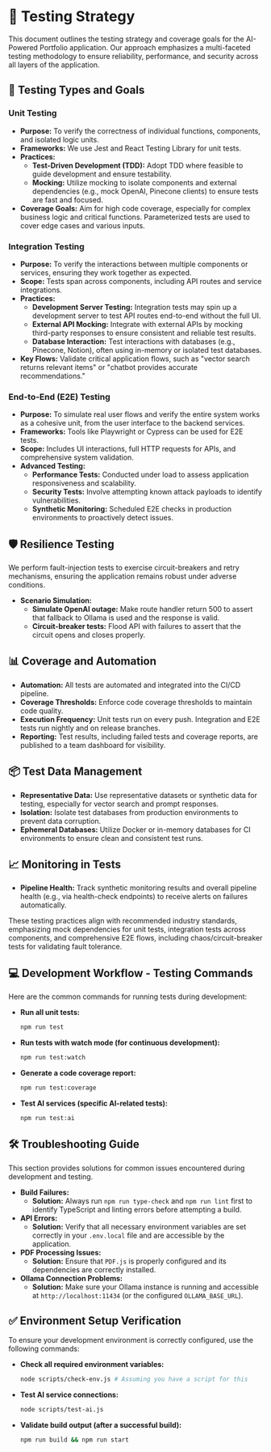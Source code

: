 # 🧪 Testing Strategy

This document outlines the testing strategy and coverage goals for the AI-Powered Portfolio application. Our approach emphasizes a multi-faceted testing methodology to ensure reliability, performance, and security across all layers of the application.

## 🎯 Testing Types and Goals

### Unit Testing

*   **Purpose:** To verify the correctness of individual functions, components, and isolated logic units.
*   **Frameworks:** We use Jest and React Testing Library for unit tests.
*   **Practices:**
    *   **Test-Driven Development (TDD):** Adopt TDD where feasible to guide development and ensure testability.
    *   **Mocking:** Utilize mocking to isolate components and external dependencies (e.g., mock OpenAI, Pinecone clients) to ensure tests are fast and focused.
*   **Coverage Goals:** Aim for high code coverage, especially for complex business logic and critical functions. Parameterized tests are used to cover edge cases and various inputs.

### Integration Testing

*   **Purpose:** To verify the interactions between multiple components or services, ensuring they work together as expected.
*   **Scope:** Tests span across components, including API routes and service integrations.
*   **Practices:**
    *   **Development Server Testing:** Integration tests may spin up a development server to test API routes end-to-end without the full UI.
    *   **External API Mocking:** Integrate with external APIs by mocking third-party responses to ensure consistent and reliable test results.
    *   **Database Interaction:** Test interactions with databases (e.g., Pinecone, Notion), often using in-memory or isolated test databases.
*   **Key Flows:** Validate critical application flows, such as "vector search returns relevant items" or "chatbot provides accurate recommendations."

### End-to-End (E2E) Testing

*   **Purpose:** To simulate real user flows and verify the entire system works as a cohesive unit, from the user interface to the backend services.
*   **Frameworks:** Tools like Playwright or Cypress can be used for E2E tests.
*   **Scope:** Includes UI interactions, full HTTP requests for APIs, and comprehensive system validation.
*   **Advanced Testing:**
    *   **Performance Tests:** Conducted under load to assess application responsiveness and scalability.
    *   **Security Tests:** Involve attempting known attack payloads to identify vulnerabilities.
    *   **Synthetic Monitoring:** Scheduled E2E checks in production environments to proactively detect issues.

## 🛡️ Resilience Testing

We perform fault-injection tests to exercise circuit-breakers and retry mechanisms, ensuring the application remains robust under adverse conditions.

*   **Scenario Simulation:**
    *   **Simulate OpenAI outage:** Make route handler return 500 to assert that fallback to Ollama is used and the response is valid.
    *   **Circuit-breaker tests:** Flood API with failures to assert that the circuit opens and closes properly.

## 📊 Coverage and Automation

*   **Automation:** All tests are automated and integrated into the CI/CD pipeline.
*   **Coverage Thresholds:** Enforce code coverage thresholds to maintain code quality.
*   **Execution Frequency:** Unit tests run on every push. Integration and E2E tests run nightly and on release branches.
*   **Reporting:** Test results, including failed tests and coverage reports, are published to a team dashboard for visibility.

## 📦 Test Data Management

*   **Representative Data:** Use representative datasets or synthetic data for testing, especially for vector search and prompt responses.
*   **Isolation:** Isolate test databases from production environments to prevent data corruption.
*   **Ephemeral Databases:** Utilize Docker or in-memory databases for CI environments to ensure clean and consistent test runs.

## 📈 Monitoring in Tests

*   **Pipeline Health:** Track synthetic monitoring results and overall pipeline health (e.g., via health-check endpoints) to receive alerts on failures automatically.

These testing practices align with recommended industry standards, emphasizing mock dependencies for unit tests, integration tests across components, and comprehensive E2E flows, including chaos/circuit-breaker tests for validating fault tolerance.

## 💻 Development Workflow - Testing Commands

Here are the common commands for running tests during development:

*   **Run all unit tests:**
    ```bash
    npm run test
    ```
*   **Run tests with watch mode (for continuous development):**
    ```bash
    npm run test:watch
    ```
*   **Generate a code coverage report:**
    ```bash
    npm run test:coverage
    ```
*   **Test AI services (specific AI-related tests):**
    ```bash
    npm run test:ai
    ```

## 🛠️ Troubleshooting Guide

This section provides solutions for common issues encountered during development and testing.

*   **Build Failures:**
    *   **Solution:** Always run `npm run type-check` and `npm run lint` first to identify TypeScript and linting errors before attempting a build.
*   **API Errors:**
    *   **Solution:** Verify that all necessary environment variables are set correctly in your `.env.local` file and are accessible by the application.
*   **PDF Processing Issues:**
    *   **Solution:** Ensure that `PDF.js` is properly configured and its dependencies are correctly installed.
*   **Ollama Connection Problems:**
    *   **Solution:** Make sure your Ollama instance is running and accessible at `http://localhost:11434` (or the configured `OLLAMA_BASE_URL`).

## ✅ Environment Setup Verification

To ensure your development environment is correctly configured, use the following commands:

*   **Check all required environment variables:**
    ```bash
    node scripts/check-env.js # Assuming you have a script for this
    ```
*   **Test AI service connections:**
    ```bash
    node scripts/test-ai.js
    ```
*   **Validate build output (after a successful build):**
    ```bash
    npm run build && npm run start
    ```
